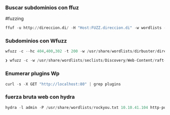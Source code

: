 ### Buscar subdominios con ffuz
#fuzzing
```python
ffuf -u http://direccion.di/ -H "Host:FUZZ.direccion.di" -w wordlists -fs numero de error
```
### Subdominios con Wfuzz

```python
wfuzz -c --hc 404,400,302 -t 200 -w /usr/share/wordlists/dirbuster/directory-list-lowercase-2.3-medium.txt -u http://devvortex.htb/ -H "Host: FUZZ.devvortex.htb"

❯ wfuzz -c -w /usr/share/wordlists/seclists/Discovery/Web-Content/raft-medium-files.txt --hc 404,403 http://shop.trickster.htb/FUZZ
```
### Enumerar plugins Wp

```python
curl -s -X GET "http://localhost:80" | grep plugins
```

### fuerza bruta web con hydra

```python
hydra -l admin -P /usr/share/wordlists/rockyou.txt 10.10.41.104 http-post-form "/rutaDelLoginDesdeLaRaiz:user=^USER^&pass=^PASS^:F= mensaje de error" -V
```
